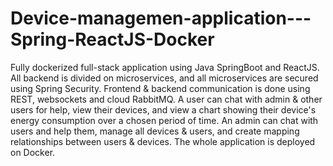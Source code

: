 # Device-managemen-application---Spring-ReactJS-Docker
Fully dockerized full-stack application using Java SpringBoot and ReactJS. All backend is divided on microservices, and all microservices are secured using Spring Security. Frontend & backend communication is done using REST, websockets and cloud RabbitMQ. 
A user can chat with admin & other users for help, view their devices, and view a chart showing their device's energy consumption over a chosen period of time.
An admin can chat with users and help them, manage all devices & users, and create mapping relationships between users & devices.
The whole application is deployed on Docker.

